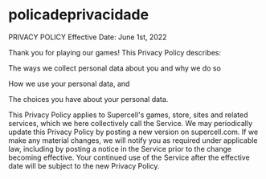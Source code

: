 # policadeprivacidade

PRIVACY POLICY
Effective Date: June 1st, 2022

Thank you for playing our games! This Privacy Policy describes:

The ways we collect personal data about you and why we do so

How we use your personal data, and

The choices you have about your personal data.

This Privacy Policy applies to Supercell's games, store, sites and related services, which we here collectively call the Service. We may periodically update this Privacy Policy by posting a new version on supercell.com. If we make any material changes, we will notify you as required under applicable law, including by posting a notice in the Service prior to the change becoming effective. Your continued use of the Service after the effective date will be subject to the new Privacy Policy.
